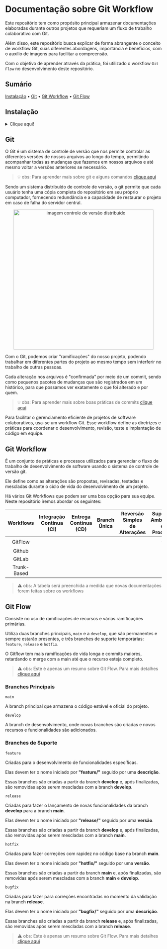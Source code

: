 # Documentação sobre Git Workflow 

Este repositório tem como propósito principal armazenar documentações elaboradas durante outros projetos que requeriam um fluxo de trabalho colaborativo com Git.

Além disso, este repositório busca explicar de forma abrangente o conceito de workflow Git, suas diferentes abordagens, importância e benefícios, com o auxílio de imagens para facilitar a compreensão.

Com o objetivo de aprender através da prática, foi utilizado o workflow `Git Flow` no desenvolvimento deste repositório.

## Sumário

[Instalação](#instalação) • [Git](#git) • [Git Workflow](#git-workflow) • [Git Flow](#git-flow)

## Instalação
<details>
<summary>Clique aqui!</summary>
<p>

### Pré-requisitos para instalação!

![Git](https://img.shields.io/badge/Git-E34F26?style=for-the-badge&logo=git&logoColor=white)
--------------------------------------------------------------------------------------------

Para começar, clone o repositório do projeto em seu ambiente local. Siga a etapa abaixo:

* Abra o terminal na pasta onde deseja clonar o repositório.

* Clone o repositório para o seu ambiente local usando o seguinte comando:

```git
git clone https://github.com/JoaoLucasAssis/Git_Workflow.git
```

> :warning: obs: Certifique-se de ter o git instalado antes de executar o comando no terminal

* Execute o comando a seguir para buscar todas as branches do repositório remoto:

```git
git fetch --all
```

> :bulb: obs: Para listar todas as branches, execute o comando:
>
> git branch -a

* Crie uma branch local baseada na branch remota `develop` com o seguinte comando:

```git
git checkout develop
```

Agora você está pronto para começar a trabalhar em sua nova branch!
</p>
</details>

## Git

O Git é um sistema de controle de versão que nos permite controlar as diferentes versões de nossos arquivos ao longo do tempo, permitindo acompanhar todas as mudanças que fazemos em nossos arquivos e até mesmo voltar a versões anteriores se necessário.
> :bulb: obs: Para aprender mais sobre git e alguns comandos [clique aqui](https://github.com/JoaoLucasAssis/Git_GitHub)

Sendo um sistema distribuído de controle de versão, o git permite que cada usuário tenha uma cópia completa do repositório em seu próprio computador, fornecendo redundância e a capacidade de restaurar o projeto em caso de falha do servidor central.

<p align="center"><img  src="https://git-scm.com/book/en/v2/images/distributed.png" alt="imagem controle de versão distribuído" width="450px" height="450px"/></p>

Com o Git, podemos criar "ramificações" do nosso projeto, podendo trabalhar em diferentes partes do projeto ao mesmo tempo sem interferir no trabalho de outras pessoas. 

Cada alteração nos arquivos é "confirmada" por meio de um commit, sendo como pequenos pacotes de mudanças que são registrados em um histórico, para que possamos ver exatamente o que foi alterado e por quem.
> :bulb: obs: Para aprender mais sobre boas práticas de commits [clique aqui](https://github.com/JoaoLucasAssis/Git_Workflow/blob/develop/commits.md)

Para facilitar o gerenciamento eficiente de projetos de software colaborativos, usa-se um workflow Git. Esse workflow define as diretrizes e práticas para coordenar o desenvolvimento, revisão, teste e implantação de código em equipe.

## Git Workflow

É um conjunto de práticas e processos utilizados para gerenciar o fluxo de trabalho de desenvolvimento de software usando o sistema de controle de versão git.

Ele define como as alterações são propostas, revisadas, testadas e mescladas durante o ciclo de vida do desenvolvimento de um projeto.

Há vários Git Workflows que podem ser uma boa opção para sua equipe. Neste repositório iremos abordar os seguintes:

|Workflows|Integração Contínua (CI)|Entrega Contínua (CD)|Branch Única|Reversão Simples de Alterações|Suporte a Ambientes de Produção|Automação de Testes|Facilidade de Uso|Estabilidade|Agilidade|
|:---------:|:----------------:|:----------------:|:----------------:|:----------------:|:----------------:|:----------------:|:----------------:|:----------------:|:----------------:|
|GitFlow    |                  |                  |                  |                  |:heavy_check_mark:|:heavy_check_mark:|                  |:heavy_check_mark:|                  |
|Github     |                  |                  |                  |                  |                  |                  |                  |                  |                  |
|GitLab     |                  |                  |                  |                  |                  |                  |                  |                  |                  |
|Trunk-Based|                  |                  |                  |                  |                  |                  |                  |                  |                  |

> :warning: obs: A tabela será preenchida a medida que novas documentações forem feitas sobre os workflows

## Git Flow

Consiste no uso de ramificações de recursos e várias ramificações primárias.

Utiliza duas branches principais, `main` e a `develop`, que são permanentes e sempre estarão presentes, e três branches de suporte temporárias: `feature`, `release` e `hotfix`.

O Gitflow tem mais ramificações de vida longa e commits maiores, retardando o merge com a main até que o recurso esteja completo.

> :warning: obs: Este é apenas um resumo sobre Git Flow. Para mais detalhes [clique aqui](https://github.com/JoaoLucasAssis/Git_Workflow/blob/develop/gitflow.md)

### Branches Principais

`main`

A branch principal que armazena o código estável e oficial do projeto.

`develop`

A branch de desenvolvimento, onde novas branches são criadas e novos recursos e funcionalidades são adicionados.

### Branches de Suporte

`feature`

Criadas para o desenvolvimento de funcionalidades específicas.

Elas devem ter o nome iniciado por **"feature/"** seguido por uma **descrição**.

Essas branches são criadas a partir da branch **develop** e, após finalizadas, são removidas após serem mescladas com a branch **develop**.

`release`

Criadas para fazer o lançamento de novas funcionalidades da branch **develop** para a branch **main**.

Elas devem ter o nome iniciado por **"release/"** seguido por uma **versão**.

Essas branches são criadas a partir da branch **develop** e, após finalizadas, são removidas após serem mescladas com a branch **main**.

`hotfix`

Criadas para fazer correções com rapidez no código base na branch **main**.

Elas devem ter o nome iniciado por **"hotfix/"** seguido por uma **versão**.

Essas branches são criadas a partir da branch **main** e, após finalizadas, são removidas após serem mescladas com a branch **main** e **develop**.

`bugfix`

Criadas para fazer para correções encontradas no momento da validação na branch **release**.

Elas devem ter o nome iniciado por **"bugfix/"** seguido por uma **descrição**.

Essas branches são criadas a partir da branch **release** e, após finalizadas, são removidas após serem mescladas com a branch **release**.

> :warning: obs: Este é apenas um resumo sobre Git Flow. Para mais detalhes [clique aqui](https://github.com/JoaoLucasAssis/Git_Workflow/blob/develop/gitflow.md)
